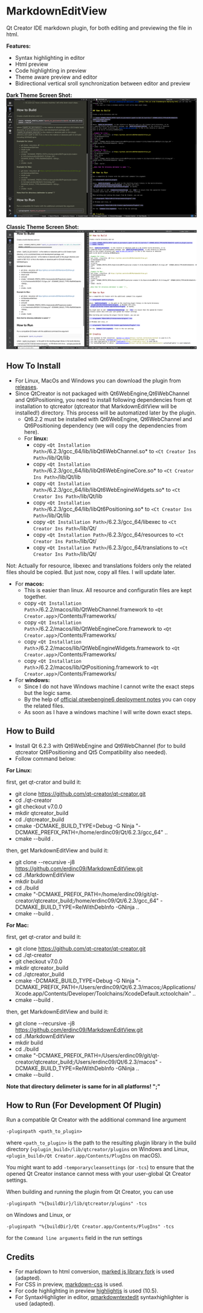 # MarkdownEditView
Qt Creator IDE markdown plugin, for both editing and previewing the file in html.

__Features:__

* Syntax highlighting in editor
* Html preview
* Code highlighting in preview
* Theme aware preview and editor
* Bidirectional vertical sroll synchronization between editor and preview

__Dark Theme Screen Shot:__
![](./doc/dark.png)

__Classic Theme Screen Shot:__
![](./doc/light.png)


## How To Install

* For Linux, MacOs and Windows you can download the plugin from [releases](https://github.com/erdinc09/MarkdownEditView/releases).
* Since QtCreator is not packaged with Qt6WebEngine,Qt6WebChannel and Qt6Positioning, you need to install following dependencies from qt installation to qtcreator (qtcreator that MarkdownEditView will be installed!) directory. This process will be automatized later by the plugin.
  * Qt6.2.2 must be installed with Qt6WebEngine, Qt6WebChannel and Qt6Positioning dependency (we will copy the dependencies from here).
  * For __linux:__  
    * copy  `<Qt Installation Path>`/6.2.3/gcc_64/lib/libQt6WebChannel.so*       to `<Ct Creator Ins Path>`/lib/Qt/lib  
    * copy  `<Qt Installation Path>`/6.2.3/gcc_64/lib/libQt6WebEngineCore.so*    to `<Ct Creator Ins Path>`/lib/Qt/lib
    * copy  `<Qt Installation Path>`/6.2.3/gcc_64/lib/libQt6WebEngineWidgets.so* to `<Ct Creator Ins Path>`/lib/Qt/lib
    * copy  `<Qt Installation Path>`/6.2.3/gcc_64/lib/libQt6Positioning.so* to `<Ct Creator Ins Path>`/lib/Qt/lib
    * copy  `<Qt Installation Path>`/6.2.3/gcc_64/libexec        to `<Ct Creator Ins Path>`/lib/Qt/
    * copy  `<Qt Installation Path>`/6.2.3/gcc_64/resources      to `<Ct Creator Ins Path>`/lib/Qt/
    * copy  `<Qt Installation Path>`/6.2.3/gcc_64/translations   to `<Ct Creator Ins Path>`/lib/Qt/
  
Not: Actually for resource, libexec and translations folders only the related files should be copied. But just now, copy all files. I will update later.

  * For __macos:__
    * This is easier than linux. All resource and configuratin files are kept together.
    * copy  `<Qt Installation Path`>/6.2.2/macos/lib/QtWebChannel.framework           to  `<Qt Creator.app`>/Contents/Frameworks/
    * copy  `<Qt Installation Path`>/6.2.2/macos/lib/QtWebEngineCore.framework        to  `<Qt Creator.app`>/Contents/Frameworks/
    * copy  `<Qt Installation Path`>/6.2.2/macos/lib/QtWebEngineWidgets.framework     to  `<Qt Creator.app`>/Contents/Frameworks/
    * copy  `<Qt Installation Path`>/6.2.2/macos/lib/QtPositioning.framework          to  `<Qt Creator.app`>/Contents/Frameworks/
  * For __windows:__
    * Since I do not have Windows machine I cannot write the exact steps but the logic same.
    * By the help of [official qtwebengine6 deployment notes](https://doc-snapshots.qt.io/qt6-dev/qtwebengine-deploying.html) you can copy the related files.
    * As soon as I have a windows machine I will write down exact steps.


## How to Build


* Install Qt 6.2.3 with Qt6WebEngine and Qt6WebChannel (for to build qtcreator Qt6Positioning and Qt5 Compatibility also needed).
* Follow command below:

__For Linux:__

first, get qt-crator and build it:

* git clone https://github.com/qt-creator/qt-creator.git
* cd ./qt-creator
* git checkout v7.0.0
* mkdir qtcreator_build
* cd ./qtcreator_build
* cmake -DCMAKE_BUILD_TYPE=Debug -G Ninja "-DCMAKE_PREFIX_PATH=/home/erdinc09/Qt/6.2.3/gcc_64" ..
* cmake --build .

then, get MarkdownEditView and build it:

* git clone --recursive -j8 https://github.com/erdinc09/MarkdownEditView.git
* cd ./MarkdownEditView
* mkdir build
* cd ./build
* cmake "-DCMAKE_PREFIX_PATH=/home/erdinc09/git/qt-creator/qtcreator_build;/home/erdinc09/Qt/6.2.3/gcc_64" -DCMAKE_BUILD_TYPE=RelWithDebInfo -GNinja ..
* cmake --build .

__For Mac:__

first, get qt-crator and build it:

* git clone https://github.com/qt-creator/qt-creator.git
* cd ./qt-creator
* git checkout v7.0.0
* mkdir qtcreator_build
* cd ./qtcreator_build
* cmake -DCMAKE_BUILD_TYPE=Debug -G Ninja "-DCMAKE_PREFIX_PATH=/Users/erdinc09/Qt/6.2.3/macos;/Applications/Xcode.app/Contents/Developer/Toolchains/XcodeDefault.xctoolchain" ..
* cmake --build .

then, get MarkdownEditView and build it:

* git clone --recursive -j8 https://github.com/erdinc09/MarkdownEditView.git
* cd ./MarkdownEditView
* mkdir build
* cd ./build
* cmake "-DCMAKE_PREFIX_PATH=/Users/erdinc09/git/qt-creator/qtcreator_build;/Users/erdinc09/Qt/6.2.3/macos" -DCMAKE_BUILD_TYPE=RelWithDebInfo -GNinja ..
* cmake --build .

__Note that directory delimeter is same for in all platforms! ";"__


## How to Run (For Development Of Plugin)

Run a compatible Qt Creator with the additional command line argument

    -pluginpath <path_to_plugin>

where `<path_to_plugin>` is the path to the resulting plugin library in the build directory
(`<plugin_build>/lib/qtcreator/plugins` on Windows and Linux,
`<plugin_build>/Qt Creator.app/Contents/PlugIns` on macOS).

You might want to add `-temporarycleansettings` (or `-tcs`) to ensure that the opened Qt Creator
instance cannot mess with your user-global Qt Creator settings.

When building and running the plugin from Qt Creator, you can use

    -pluginpath "%{buildDir}/lib/qtcreator/plugins" -tcs

on Windows and Linux, or

    -pluginpath "%{buildDir}/Qt Creator.app/Contents/PlugIns" -tcs

for the `Command line arguments` field in the run settings


## Credits

* For markdown to html conversion, [marked js library fork](https://github.com/erdinc09/marked) is used (adapted).
* For CSS in preview, [markdown-css](https://github.com/rhiokim/markdown-css) is used.
* For code highlighting in preview [highlightjs](https://highlightjs.org/) is used (10.5).
* For SyntaxHighligter in editor, [qmarkdowntextedit](https://github.com/pbek/qmarkdowntextedit) syntaxhighlighter is used (adapted).
